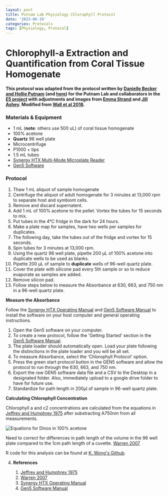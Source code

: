 ```yaml
---
layout: post
title: Putnam Lab Physiology Chlorophyll Protocol
date: '2023-06-19'
categories: Protocols
tags: [Physiology, Protocol]
---
```


# Chlorophyll-a Extraction and Quantification from Coral Tissue Homogenate

#### This protocol was adapted from the protocol written by [Danielle Becker and Hollie Putnam](https://github.com/urol-e5/protocols/blob/master/2020-01-01-Chlorophyll-Protocol.md?plain=1) (and [here](https://github.com/Putnam-Lab/Lab_Management/blob/master/Lab_Resources/Physiology_Protocols/Chlorophyll-Protocol.md)) for the Putnam Lab and collaborators in the [E5 project](https://e5coral.org/) with adjustments and images from [Emma Strand](https://github.com/emmastrand/EmmaStrand_Notebook/blob/master/_posts/2019-10-24-Chlorophyll-A-Protocol.md) and [Jill Ashey](https://github.com/JillAshey/JillAshey_Putnam_Lab_Notebook/blob/master/_posts/2023-01-18-Chlorophyll-a.md?plain=1).  Modified from [Wall et al 2018](https://link.springer.com/content/pdf/10.1007%2Fs00227-018-3317-z.pdf).  


### Materials & Equipment 

- 1 mL (**note**: others use 500 uL) of coral tissue homogenate 
- 100% acetone 
- **Quartz** 96 well plate 
- Microcentrifuge 
- P1000 + tips 
- 1.5 mL tubes 
- [Synergy HTX Multi-Mode Microplate Reader](https://www.biotek.com/products/detection-multi-mode-microplate-readers/synergy-htx-multi-mode-reader/)
- [Gen5 Software](https://www.biotek.com/products/software-robotics-software/gen5-microplate-reader-and-imager-software/)


### Protocol 

1. Thaw 1 mL aliquot of sample homogenate
2. Centrifuge the aliquot of adult homogenate for 3 minutes at 13,000 rpm to separate host and symbiont cells. 
3. Remove and discard supernatent. 
4. Add 1 mL of 100% acetone to the pellet. Vortex the tubes for 15 seconds to mix.
5. Put tubes in the 4°C fridge in the dark for 24 hours.
6. Make a plate map for samples, have two wells per samples for duplicates.
7. The following day, take the tubes out of the fridge and vortex for 15 seconds. 
8. Spin tubes for 3 minutes at 13,000 rpm.
9. Using the quartz 96 well plate, pipette 200 µL of 100% acetone into duplicate wells to be used as blanks.
10. Pipette 200 µL of sample to **duplicate** wells of 96-well quartz plate.
11. Cover the plate with silicone pad every 5th sample or so to reduce evaporate as samples are added.  
12. Remove silicon pad.   
13. Follow steps below to measure the Absorbance at 630, 663, and 750 nm in a 96-well quartz plate.

**Measure the Absorbance**  

Follow the [Synergy HTX Operating Manual](https://github.com/zdellaert/ZD_Putnam_Lab_Notebook/blob/master/protocols/blob/master/synergy_htx_manual.pdf) and [Gen5 Software Manual](https://github.com/zdellaert/ZD_Putnam_Lab_Notebook/blob/master/protocols/blob/master/Gen5_software_manual.pdf) to install the software on your host computer and general operating instructions.

1. Open the Gen5 software on your computer.
2. To create a new protocol, follow the 'Getting Started' section in the [Gen5 Software Manual](https://github.com/urol-e5/protocols/blob/master/Gen5_software_manual.pdf).
3. The plate loader should automatically open. Load your plate following the distinctions in the plate loader and you will be all set.
4. To measure Absorbance, select the 'Chlorophyll Protocol' option.
5. Press the green start protocol button in the GEN5 software and allow the protocol to run through the 630, 663, and 750 nm.
6. Export the raw GEN5 software data file and a CSV to the Desktop in a designated folder. Also, immediately upload to a google drive folder to have for future use. 
7. Standardize for path length in 200µl of sample in 96-well quartz plate.

**Calculating Chlorophyll Concentration**  

Chlorophyll a and c2 concentrations are calculated from the equations in [Jeffrey and Humphrey 1975](https://reader.elsevier.com/reader/sd/pii/S0015379617307783?token=0937035D38C07F29ADF00F1F2A21F20F221219B1CC11A444A4F84D16B98EC3A6AD941D191BA2135A68C98BA62A0B69FE) after substracting A750nm from all measurements.  

![Equations for Dinos in 100% acetone](https://github.com/urol-e5/protocols/blob/master/images/JH_EQ.png?raw=true)

Need to correct for differences in path length of the volume in the 96 well plate compared to the 1cm path length of a cuvette.
[Warren 2007](https://www.tandfonline.com/doi/full/10.1080/01904160802135092?casa_token=RqeUl1Ccg7AAAAAA%3A6SyNAs848qrRk1-Tf1g088xWD10z1Xngb8cmcgRvC3jYSYPugr2cL8QG9wFvrFj7xZF-pqqUozonRg)

R code for this analysis can be found at [K. Wong's Github](https://urldefense.proofpoint.com/v2/url?u=https-3A__github.com_kevinhwong1_Thermal-5FTransplant-5F2017-2D2018_blob_master_scripts_ChlorophyllA.R&d=DwMFaQ&c=dWz0sRZOjEnYSN4E4J0dug&r=hzX7Pj5Cn4ufjLQbICvWcOqlrencJyNZMIrmCT00z_o&m=Hpn_SeiBeA7gle40eXLMx3-j3YSrgRHCsOsZ3E5cSGA&s=q5PUrza32gdiEvIa0nI8pMvjeaMw9LFkIDujTh_tGPw&e=).

4. <a name="References"></a> **References**

    1.  [Jeffrey and Humphrey 1975](https://reader.elsevier.com/reader/sd/pii/S0015379617307783?token=0937035D38C07F29ADF00F1F2A21F20F221219B1CC11A444A4F84D16B98EC3A6AD941D191BA2135A68C98BA62A0B69FE)
    2. [Warren 2007](https://www.tandfonline.com/doi/full/10.1080/01904160802135092?casa_token=RqeUl1Ccg7AAAAAA%3A6SyNAs848qrRk1-Tf1g088xWD10z1Xngb8cmcgRvC3jYSYPugr2cL8QG9wFvrFj7xZF-pqqUozonRg)
    3. [Synergy HTX Operating Manual](https://github.com/urol-e5/protocols/blob/master/synergy_htx_manual.pdf)
    4. [Gen5 Software Manual](https://github.com/urol-e5/protocols/blob/master/Gen5_software_manual.pdf)

